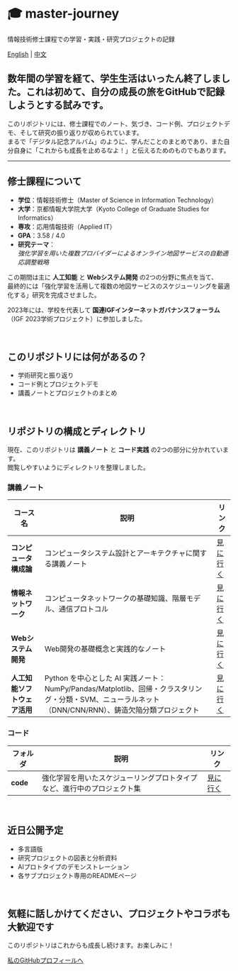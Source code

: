 # 🎓 master-journey

情報技術修士課程での学習・実践・研究プロジェクトの記録

[English](./README.md) | [中文](./READMEzh.md)

<h2></h2>

## 数年間の学習を経て、学生生活はいったん終了しました。これは初めて、自分の成長の旅をGitHubで記録しようとする試みです。

このリポジトリには、修士課程でのノート、気づき、コード例、プロジェクトデモ、そして研究の振り返りが収められています。  
まるで「デジタル記念アルバム」のように、学んだことのまとめであり、また自分自身に「これからも成長を止めるなよ！」と伝えるためのものでもあります。

---

## 修士課程について

- **学位**：情報技術修士（Master of Science in Information Technology）  
- **大学**：京都情報大学院大学（Kyoto College of Graduate Studies for Informatics）  
- **専攻**：応用情報技術（Applied IT）  
- **GPA**：3.58 / 4.0  
- **研究テーマ**：  
  *強化学習を用いた複数プロバイダーによるオンライン地図サービスの自動適応調整戦略*

この期間は主に **人工知能** と **Webシステム開発** の2つの分野に焦点を当て、  
最終的には「強化学習を活用して複数の地図サービスのスケジューリングを最適化する」研究を完成させました。

2023年には、学校を代表して **国連IGFインターネットガバナンスフォーラム**（IGF 2023学術プロジェクト）に参加しました。

<br>

## このリポジトリには何があるの？

- 学術研究と振り返り  
- コード例とプロジェクトデモ  
- 講義ノートとプロジェクトのまとめ  

<br>

## リポジトリの構成とディレクトリ

現在、このリポジトリは **講義ノート** と **コード実践** の2つの部分に分かれています。<br>
閲覧しやすいようにディレクトリを整理しました。

### 講義ノート

| コース名 | 説明 | リンク |
|-------------|-------------|------|
| **コンピュータ構成論** | コンピュータシステム設計とアーキテクチャに関する講義ノート | [見に行く](https://github.com/brcheungdev/master-journey/tree/main/notes/Computer%20Architecture(%E3%82%B3%E3%83%B3%E3%83%94%E3%83%A5%EF%BC%8D%E3%82%BF%E6%A7%8B%E6%88%90%E8%AB%96)) |
| **情報ネットワーク** | コンピュータネットワークの基礎知識、階層モデル、通信プロトコル | [見に行く](https://github.com/brcheungdev/master-journey/tree/main/notes/Information%20Network) |
| **Webシステム開発** | Web開発の基礎概念と実践的なノート | [見に行く](https://github.com/brcheungdev/master-journey/tree/main/notes/Web%20system%20development) |
| **人工知能ソフトウェア活用** | Python を中心とした AI 実践ノート：NumPy/Pandas/Matplotlib、回帰・クラスタリング・分類・SVM、ニューラルネット（DNN/CNN/RNN）、鋳造欠陥分類プロジェクト | [見に行く](https://github.com/brcheungdev/master-journey/tree/main/notes/Artificial%20Intelligence) |

### コード

| フォルダ | 説明 | リンク |
|--------|-------------|------|
| **code** | 強化学習を用いたスケジューリングプロトタイプなど、進行中のプロジェクト集 | [見に行く](./code/) |

<br>

## 近日公開予定

- 多言語版
- 研究プロジェクトの図表と分析資料  
- AIプロトタイプのデモンストレーション  
- 各サブプロジェクト専用のREADMEページ  

<br>
<h2></h2>

## 気軽に話しかけてください、プロジェクトやコラボも大歓迎です  

このリポジトリはこれからも成長し続けます。お楽しみに！

<p>
  <a href="https://github.com/brcheungdev">私のGitHubプロフィールへ</a>
</p>
